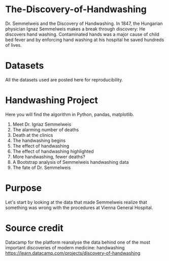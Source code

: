 # The-Discovery-of-Handwashing
Dr. Semmelweis and the Discovery of Handwashing. In 1847, the Hungarian physician Ignaz Semmelweis makes a break through discovery: He discovers hand washing. Contaminated hands was a major cause of child bed fever and by enforcing hand washing at his hospital he saved hundreds of lives.

# Datasets
All the datasets used are posted here for reproducibility.

# Handwashing Project
Here you will find the algorithm in Python, pandas, matplotlib.
1. Meet Dr. Ignaz Semmelweis
2. The alarming number of deaths
3. Death at the clinics
4. The handwashing begins
5. The effect of handwashing
6. The effect of handwashing highlighted
7. More handwashing, fewer deaths?
8. A Bootstrap analysis of Semmelweis handwashing data
9. The fate of Dr. Semmelweis


# Purpose
Let's start by looking at the data that made Semmelweis realize that something was wrong with the procedures at Vienna General Hospital.


# Source credit
Datacamp for the platform reanalyse the data behind one of the most important discoveries of modern medicine: handwashing
https://learn.datacamp.com/projects/discovery-of-handwashing
